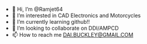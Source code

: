 - 👋 Hi, I’m @Ramjet64
- 👀 I’m interested in CAD Electronics and Motorcycles
- 🌱 I’m currently learning github!!
- 💞️ I’m looking to collaborate on DDI/AMPCD
- 📫 How to reach me DAI.BUCKLEY@GMAIL.COM

<!---
Ramjet64/Ramjet64 is a ✨ special ✨ repository because its `README.md` (this file) appears on your GitHub profile.
You can click the Preview link to take a look at your changes.
--->
